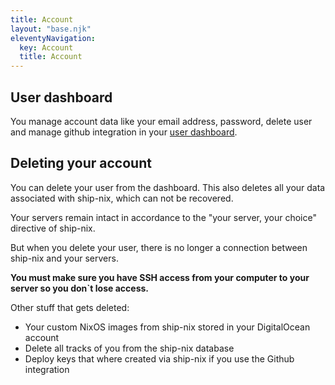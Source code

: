 ```yaml
---
title: Account
layout: "base.njk"
eleventyNavigation:
  key: Account
  title: Account
---
```


## User dashboard

You manage account data like your email address, password, delete user and manage github integration in your <a target="_blank" href="https://ship-nix.com/ShowUser">user dashboard</a>.

## Deleting your account

You can delete your user from the dashboard. This also deletes all your data associated with ship-nix, which can not be recovered.

Your servers remain intact in accordance to the "your server, your choice" directive of ship-nix.

But when you delete your user, there is no longer a connection between ship-nix and your servers.

**You must make sure you have SSH access from your computer to your server so you don`t lose access.**

Other stuff that gets deleted:

- Your custom NixOS images from ship-nix stored in your DigitalOcean account
- Delete all tracks of you from the ship-nix database
- Deploy keys that where created via ship-nix if you use the Github integration
